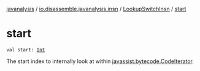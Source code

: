[javanalysis](../../index.md) / [io.disassemble.javanalysis.insn](../index.md) / [LookupSwitchInsn](index.md) / [start](./start.md)

# start

`val start: `[`Int`](https://kotlinlang.org/api/latest/jvm/stdlib/kotlin/-int/index.html)

The start index to internally look at within [javassist.bytecode.CodeIterator](#).

